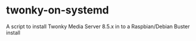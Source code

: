 # twonky-on-systemd
A script to install Twonky Media Server 8.5.x in to a Raspbian/Debian Buster install
